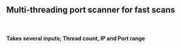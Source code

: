 <h2>
    Multi-threading port scanner for fast scans
</h2>
    <br>
<h4>
Takes several inputs; Thread count, IP and Port range
<h4>